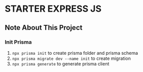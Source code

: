# STARTER EXPRESS JS

## Note About This Project

### Init Prisma

1. `npx prisma init` to create prisma folder and prisma schema
2. `npx prisma migrate dev --name init` to create migration
3. `npx prisma generate` to generate prisma client

